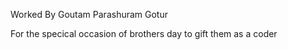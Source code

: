 Worked By Goutam Parashuram Gotur 

For the specical occasion of brothers day to gift them as a coder 
